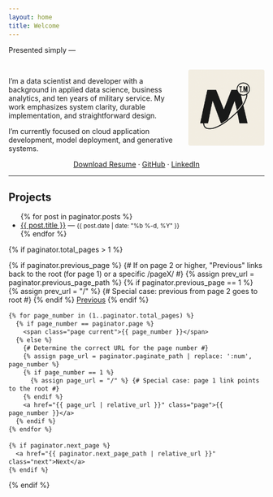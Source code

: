 ```yaml
---
layout: home
title: Welcome
---
```


<style>
  .center-links {
    text-align: center;
  }
</style>

Presented simply —

<div style="max-width: 700px; margin: 0 auto; padding-top: 1rem;">

  <img src="assets/images/logo.png" alt="headshot" style="width: 150px; float: right; margin-left: 20px; border-radius: 4px;">

  <p>
    I’m a data scientist and developer with a background in applied data science, business analytics, and ten years of military service.
    My work emphasizes system clarity, durable implementation, and straightforward design.
  </p>

  <p>
    I’m currently focused on cloud application development, model deployment, and generative systems.
  </p>

  <div class="center-links">
    <p>
      <a href="placeholder">Download Resume</a> ·
      <a href="https://github.com/MylesTym">GitHub</a> ·
      <a href="https://www.linkedin.com/in/myles-tym/">LinkedIn</a>
    </p>
  </div>

</div>

---

## Projects

<ul>
  {% for post in paginator.posts %}
    <li>
      <a href="{{ post.url | relative_url }}">{{ post.title }}</a> — <small>{{ post.date | date: "%b %-d, %Y" }}</small>
    </li>
  {% endfor %}
</ul>

{% if paginator.total_pages > 1 %}
  <nav class="pagination" role="navigation">
    {% if paginator.previous_page %}
      {# If on page 2 or higher, "Previous" links back to the root (for page 1) or a specific /pageX/ #}
      {% assign prev_url = paginator.previous_page_path %}
      {% if paginator.previous_page == 1 %}
        {% assign prev_url = "/" %} {# Special case: previous from page 2 goes to root #}
      {% endif %}
      <a href="{{ prev_url | relative_url }}" class="previous">Previous</a>
    {% endif %}

    {% for page_number in (1..paginator.total_pages) %}
      {% if page_number == paginator.page %}
        <span class="page current">{{ page_number }}</span>
      {% else %}
        {# Determine the correct URL for the page number #}
        {% assign page_url = paginator.paginate_path | replace: ':num', page_number %}
        {% if page_number == 1 %}
          {% assign page_url = "/" %} {# Special case: page 1 link points to the root #}
        {% endif %}
        <a href="{{ page_url | relative_url }}" class="page">{{ page_number }}</a>
      {% endif %}
    {% endfor %}

    {% if paginator.next_page %}
      <a href="{{ paginator.next_page_path | relative_url }}" class="next">Next</a>
    {% endif %}
  </nav>
{% endif %}
